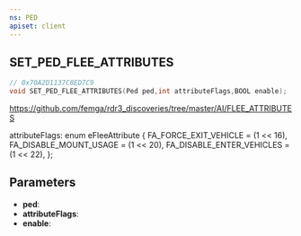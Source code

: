 ```yaml
---
ns: PED
apiset: client
---
```

## SET_PED_FLEE_ATTRIBUTES

```c
// 0x70A2D1137C8ED7C9
void SET_PED_FLEE_ATTRIBUTES(Ped ped,int attributeFlags,BOOL enable);
```

https://github.com/femga/rdr3_discoveries/tree/master/AI/FLEE_ATTRIBUTES

attributeFlags:
enum eFleeAttribute
{
	FA_FORCE_EXIT_VEHICLE = (1 << 16),
	FA_DISABLE_MOUNT_USAGE = (1 << 20),
	FA_DISABLE_ENTER_VEHICLES = (1 << 22),
};

## Parameters
* **ped**:
* **attributeFlags**:
* **enable**: